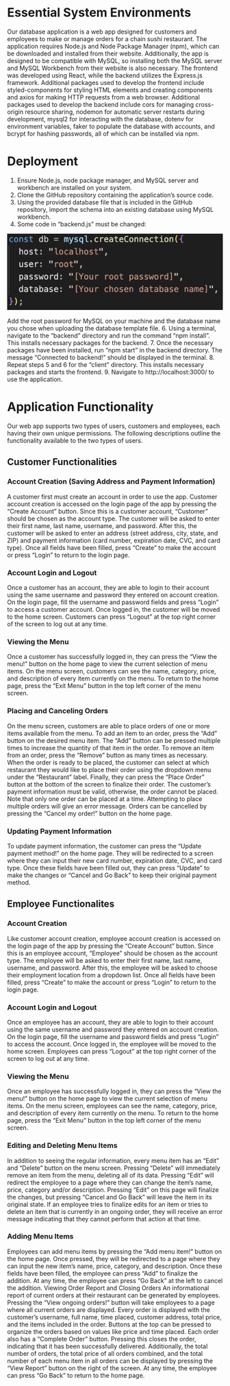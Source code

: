 # Essential System Environments
Our database application is a web app designed for customers and employees to make or manage orders for a chain sushi restaurant. The application requires Node.js and Node Package Manager (npm), which can be downloaded and installed from their website. Additionally, the app is designed to be compatible with MySQL, so installing both the MySQL server and MySQL Workbench from their website is also necessary.
The frontend was developed using React, while the backend utilizes the Express.js framework. Additional packages used to develop the frontend include styled-components for styling HTML elements and creating components and axios for making HTTP requests from a web browser. Additional packages used to develop the backend include cors for managing cross-origin resource sharing, nodemon for automatic server restarts during development, mysql2 for interacting with the database, dotenv for environment variables, faker to populate the database with accounts, and bcrypt for hashing passwords, all of which can be installed via npm.

# Deployment
1. Ensure Node.js, node package manager, and MySQL server and workbench are installed on your system.
2. Clone the GitHub repository containing the application’s source code. 
3. Using the provided database file that is included in the GitHub repository, import the schema into an existing database using MySQL workbench. 
4. Some code in “backend.js” must be changed:
   
![Alt text](https://github.com/braydenpettigrew/restaurant-app/blob/main/readme-image.png)

Add the root password for MySQL on your machine and the database name you chose when uploading the database template file.
6. Using a terminal, navigate to the “backend” directory and run the command “npm install”. This installs necessary packages for the backend. 
7. Once the necessary packages have been installed, run “npm start” in the backend directory. The message “Connected to backend!” should be displayed in the terminal.
8. Repeat steps 5 and 6 for the “client” directory. This installs necessary packages and starts the frontend. 
9. Navigate to http://localhost:3000/ to use the application.


# Application Functionality
Our web app supports two types of users, customers and employees, each having their own unique permissions. The following descriptions outline the functionality available to the two types of users.

## Customer Functionalities

### Account Creation (Saving Address and Payment Information)
A customer first must create an account in order to use the app. Customer account creation is accessed on the login page of the app by pressing the “Create Account” button. Since this is a customer account, “Customer” should be chosen as the account type. The customer will be asked to enter their first name, last name, username, and password. After this, the customer will be asked to enter an address (street address, city, state, and ZIP) and payment information (card number, expiration date, CVC, and card type). Once all fields have been filled, press “Create” to make the account or press “Login” to return to the login page.

### Account Login and Logout
Once a customer has an account, they are able to login to their account using the same username and password they entered on account creation. On the login page, fill the username and password fields and press “Login” to access a customer account. Once logged in, the customer will be moved to the home screen. Customers can press “Logout” at the top right corner of the screen to log out at any time.

### Viewing the Menu
Once a customer has successfully logged in, they can press the “View the menu!” button on the home page to view the current selection of menu items. On the menu screen, customers can see the name, category, price, and description of every item currently on the menu. To return to the home page, press the “Exit Menu” button in the top left corner of the menu screen.

### Placing and Canceling Orders
On the menu screen, customers are able to place orders of one or more items available from the menu. To add an item to an order, press the “Add” button on the desired menu item. The “Add” button can be pressed multiple times to increase the quantity of that item in the order. To remove an item from an order, press the “Remove” button as many times as necessary. When the order is ready to be placed, the customer can select at which restaurant they would like to place their order using the dropdown menu under the “Restaurant” label. Finally, they can press the “Place Order” button at the bottom of the screen to finalize their order. The customer’s payment information must be valid, otherwise, the order cannot be placed. Note that only one order can be placed at a time. Attempting to place multiple orders will give an error message. Orders can be cancelled by pressing the “Cancel my order!” button on the home page.

### Updating Payment Information
To update payment information, the customer can press the “Update payment method!” on the home page. They will be redirected to a screen where they can input their new card number, expiration date, CVC, and card type. Once these fields have been filled out, they can press “Update” to make the changes or “Cancel and Go Back” to keep their original payment method.

## Employee Functionalites

### Account Creation
Like customer account creation, employee account creation is accessed on the login page of the app by pressing the “Create Account” button. Since this is an employee account, “Employee” should be chosen as the account type. The employee will be asked to enter their first name, last name, username, and password. After this, the employee will be asked to choose their employment location from a dropdown list. Once all fields have been filled, press “Create” to make the account or press “Login” to return to the login page.

### Account Login and Logout
Once an employee has an account, they are able to login to their account using the same username and password they entered on account creation. On the login page, fill the username and password fields and press “Login” to access the account. Once logged in, the employee will be moved to the home screen. Employees can press “Logout” at the top right corner of the screen to log out at any time.

### Viewing the Menu
Once an employee has successfully logged in, they can press the “View the menu!” button on the home page to view the current selection of menu items. On the menu screen, employees can see the name, category, price, and description of every item currently on the menu. To return to the home page, press the “Exit Menu” button in the top left corner of the menu screen.

### Editing and Deleting Menu Items
In addition to seeing the regular information, every menu item has an “Edit” and “Delete” button on the menu screen. Pressing “Delete” will immediately remove an item from the menu, deleting all of its data. Pressing “Edit” will redirect the employee to a page where they can change the item’s name, price, category and/or description. Pressing “Edit” on this page will finalize the changes, but pressing “Cancel and Go Back” will leave the item in its original state. If an employee tries to finalize edits for an item or tries to delete an item that is currently in an ongoing order, they will receive an error message indicating that they cannot perform that action at that time.

### Adding Menu Items
Employees can add menu items by pressing the “Add menu item!” button on the home page. Once pressed, they will be redirected to a page where they can input the new item’s name, price, category, and description. Once these fields have been filled, the employee can press “Add” to finalize the addition. At any time, the employee can press “Go Back” at the left to cancel the addition.
Viewing Order Report and Closing Orders
An informational report of current orders at their restaurant can be generated by employees. Pressing the “View ongoing orders!” button will take employees to a page where all current orders are displayed. Every order is displayed with the customer’s username, full name, time placed, customer address, total price, and the items included in the order. Buttons at the top can be pressed to organize the orders based on values like price and time placed. Each order also has a “Complete Order” button. Pressing this closes the order, indicating that it has been successfully delivered. Additionally, the total number of orders, the total price of all orders combined, and the total number of each menu item in all orders can be displayed by pressing the “View Report” button on the right of the screen. At any time, the employee can press “Go Back” to return to the home page. 

